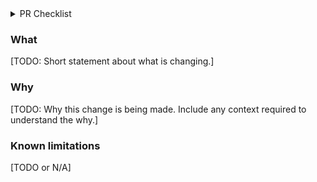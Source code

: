 <!-- If you're making a doc PR or something tiny where the below is irrelevant, delete this
template and use a short description, but in your description aim to include both what the
change is, and why it is being made, with enough context for anyone to understand. -->

<details>
  <summary>PR Checklist</summary>

### PR Structure

* [ ] This PR has reasonably narrow scope (if not, break it down into smaller PRs).
* [ ] This PR avoids mixing refactoring changes with feature changes (split into two PRs
  otherwise).
* [ ] This PR's title starts with name of package that is most changed in the PR, ex.
  `paymentservice.stellar`, or `all` or `doc` if the changes are broad or impact many
  packages.

### Thoroughness

* [ ] This PR adds tests for the most critical parts of the new functionality or fixes.
* [ ] All tests from the SEP test suite against this branch locally
</details>

### What

[TODO: Short statement about what is changing.]

### Why

[TODO: Why this change is being made. Include any context required to understand the why.]

### Known limitations

[TODO or N/A]